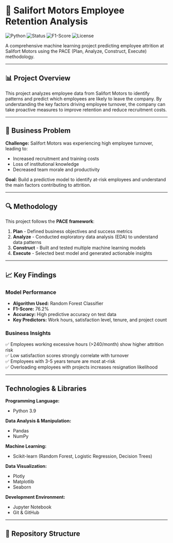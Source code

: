 # 🚗 Salifort Motors Employee Retention Analysis

![Python](https://img.shields.io/badge/Python-3.9-blue?logo=python)
![Status](https://img.shields.io/badge/Status-Complete-brightgreen)
![F1-Score](https://img.shields.io/badge/F1--Score-76.2%25-success)
![License](https://img.shields.io/badge/License-MIT-yellow)

A comprehensive machine learning project predicting employee attrition at Salifort Motors using the PACE (Plan, Analyze, Construct, Execute) methodology.

---

## 📊 Project Overview

This project analyzes employee data from Salifort Motors to identify patterns and predict which employees are likely to leave the company. By understanding the key factors driving employee turnover, the company can take proactive measures to improve retention and reduce recruitment costs.

---

## 🎯 Business Problem

**Challenge:** Salifort Motors was experiencing high employee turnover, leading to:
- Increased recruitment and training costs
- Loss of institutional knowledge
- Decreased team morale and productivity

**Goal:** Build a predictive model to identify at-risk employees and understand the main factors contributing to attrition.

---

## 🔍 Methodology

This project follows the **PACE framework**:

1. **Plan** - Defined business objectives and success metrics
2. **Analyze** - Conducted exploratory data analysis (EDA) to understand data patterns
3. **Construct** - Built and tested multiple machine learning models
4. **Execute** - Selected best model and generated actionable insights

---

## 📈 Key Findings

### Model Performance
- **Algorithm Used:** Random Forest Classifier
- **F1-Score:** 76.2%
- **Accuracy:** High predictive accuracy on test data
- **Key Predictors:** Work hours, satisfaction level, tenure, and project count

### Business Insights
✅ Employees working excessive hours (>240/month) show higher attrition risk  
✅ Low satisfaction scores strongly correlate with turnover  
✅ Employees with 3-5 years tenure are most at-risk  
✅ Overloading employees with projects increases resignation likelihood

---

## Technologies & Libraries

**Programming Language:**
- Python 3.9

**Data Analysis & Manipulation:**
- Pandas
- NumPy

**Machine Learning:**
- Scikit-learn (Random Forest, Logistic Regression, Decision Trees)

**Data Visualization:**
- Plotly
- Matplotlib
- Seaborn

**Development Environment:**
- Jupyter Notebook
- Git & GitHub

---

## 📂 Repository Structure

